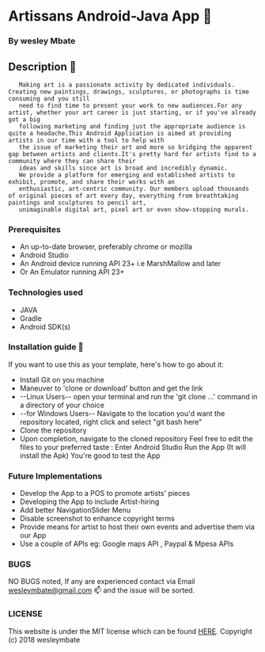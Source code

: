 # Artissans Android-Java App :art:

### By wesley Mbate

## Description :notebook:

       Making art is a passionate activity by dedicated individuals. Creating new paintings, drawings, sculptures, or photographs is time consuming and you still
       need to find time to present your work to new audiences.For any artist, whether your art career is just starting, or if you've already got a big
       following marketing and finding just the appropriate audience is quite a headache.This Android Application is aimed at providing artists in our time with a tool to help with
       the issue of marketing their art and more so bridging the apparent gap between artists and clients.It's pretty hard for artists find to a community where they can share their
       ideas and skills since art is broad and incredibly dynamic.
       We provide a platform for emerging and established artists to exhibit, promote, and share their works with an
       enthusiastic, art-centric community. Our members upload thousands of original pieces of art every day, everything from breathtaking paintings and sculptures to pencil art,
       unimaginable digital art, pixel art or even show-stopping murals.


### Prerequisites

 * An up-to-date browser, preferably chrome or mozilla
 * Android Studio
 * An Android device running API 23+ i.e MarshMallow and later
 * Or An Emulator running API 23+


### Technologies used

   * JAVA
   * Gradle
   * Android SDK(s)


### Installation guide :notebook:


  If you want to use this as your template, here's how to go about it:
  * Install Git on you machine
  * Maneuver to 'clone or download' button and get the link
  * --Linux Users-- open your terminal and run the 'git clone ...' command in a directory of your choice
  * --for Windows Users-- Navigate to the location you'd want the repository located, right click and select "git bash here"
  * Clone the repository
  * Upon completion, navigate to the cloned repository
  Feel free to edit the files to your preferred taste :
        Enter Android Studio
        Run the App (It will install the Apk)
        You're good to test the App


### Future Implementations


  * Develop the App to a POS to promote artists' pieces
  * Developing the App to include Artist-hiring
  * Add better NavigationSlider Menu
  * Disable screenshot to enhance copyright terms
  * Provide means for artist to host their own events and advertise them via our App
  * Use a couple of APIs eg: Google maps API , Paypal & Mpesa APIs


### BUGS

NO BUGS noted, If any are experienced contact via Email wesleymbate@gmail.com :mailbox: and the issue will be sorted.

### LICENSE

 This website is under the MIT license which can be found [HERE](LICENSE).
 Copyright (c) 2018 wesleymbate

